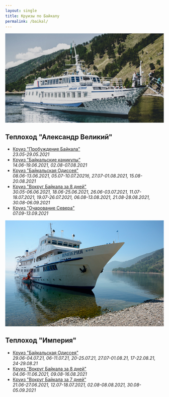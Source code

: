 ```yaml
---
layout: single
title: Круизы по Байкалу
permalink: /baikal/
---
```


![Теплоход "Александр Великий"](/assets/images/baikal/alexander.jpg)
## Теплоход "Александр Великий"

* [Круиз "Пробуждение Байкала"](/baikal1)  
*23.05-29.05.2021*
* [Круиз "Байкальские каникулы"](/baikal2)  
*14.06-19.06.2021, 02.08-07.08.2021*
* [Круиз "Байкальская Одиссея"](/baikal3)  
*08.06-13.06.2021, 05.07-10.07.2021б, 27.07-01.08.2021, 15.08-20.08.2021*
* [Круиз "Вокруг Байкала за 8 дней"](/baikal4)  
*30.05-06.06.2021, 18.06-25.06.2021, 26.06-03.07.2021, 11.07-18.07.2021, 19.07-26.07.2021, 06.08-13.08.2021, 21.08-28.08.2021, 30.08-06.09.2021*
* [Круиз "Очарование Севера"](/baikal5)  
*07.09-13.09.2021*

![Теплоход "Империя"](/assets/images/baikal/imperia.jpg)
## Теплоход "Империя"

* [Круиз "Байкальская Одиссея"](/baikal6)  
*29.06-04.07.21, 06-11.07.21, 20-25.07.21, 27.07-01.08.21, 17-22.08.21, 24-29.08.21*
* [Круиз "Вокруг Байкала за 8 дней"](/baikal7)  
*04.06-11.06.2021, 09.08-16.08.2021*
* [Круиз "Вокруг Байкала за 7 дней"](/baikal8)  
  *21.06-27.06.2021, 12.07-18.07.2021, 02.08-08.08.2021, 30.08-05.09.2021*    
